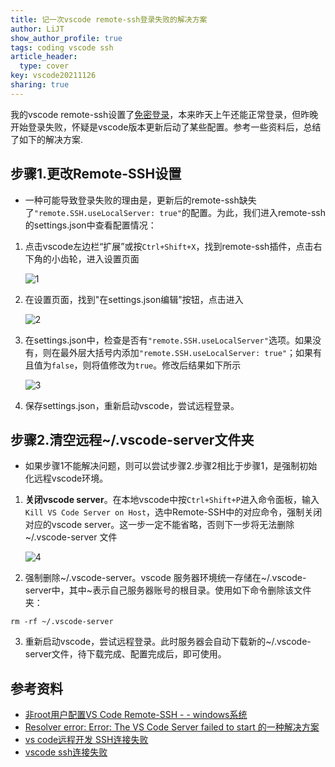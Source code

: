 ```yaml
---
title: 记一次vscode remote-ssh登录失败的解决方案
author: LiJT
show_author_profile: true
tags: coding vscode ssh
article_header:
  type: cover
key: vscode20211126
sharing: true
---
```


我的vscode remote-ssh设置了[免密登录](https://www.jianshu.com/p/32aa2fa936bb)，本来昨天上午还能正常登录，但昨晚开始登录失败，怀疑是vscode版本更新后动了某些配置。参考一些资料后，总结了如下的解决方案.
<!--more-->

## 步骤1.更改Remote-SSH设置
- 一种可能导致登录失败的理由是，更新后的remote-ssh缺失了`"remote.SSH.useLocalServer: true"`的配置。为此，我们进入remote-ssh的settings.json中查看配置情况：
1. 点击vscode左边栏“扩展”或按`Ctrl+Shift+X`，找到remote-ssh插件，点击右下角的小齿轮，进入设置页面 
   
   ![1](/LiJT-Daily/images/2021112601.png)
2. 在设置页面，找到"在settings.json编辑"按钮，点击进入
   
   ![2](/LiJT-Daily/images/2021112602.png)
3. 在settings.json中，检查是否有`"remote.SSH.useLocalServer"`选项。如果没有，则在最外层大括号内添加`"remote.SSH.useLocalServer: true"`；如果有且值为`false`，则将值修改为`true`。修改后结果如下所示
   
   ![3](/LiJT-Daily/images/2021112603.png)
4. 保存settings.json，重新启动vscode，尝试远程登录。

## 步骤2.清空远程~/.vscode-server文件夹
- 如果步骤1不能解决问题，则可以尝试步骤2.步骤2相比于步骤1，是强制初始化远程vscode环境。

1. __关闭vscode server__。在本地vscode中按`Ctrl+Shift+P`进入命令面板，输入`Kill VS Code Server on Host`，选中Remote-SSH中的对应命令，强制关闭对应的vscode server。这一步一定不能省略，否则下一步将无法删除 ~/.vscode-server 文件
   
   ![4](/LiJT-Daily/images/2021112604.png)
2. 强制删除~/.vscode-server。vscode 服务器环境统一存储在~/.vscode-server中，其中~表示自己服务器账号的根目录。使用如下命令删除该文件夹：
```
rm -rf ~/.vscode-server
```
3. 重新启动vscode，尝试远程登录。此时服务器会自动下载新的~/.vscode-server文件，待下载完成、配置完成后，即可使用。

## 参考资料
- [非root用户配置VS Code Remote-SSH - - windows系统](https://www.jianshu.com/p/32aa2fa936bb)
- [Resolver error: Error: The VS Code Server failed to start 的一种解决方案](https://www.cnblogs.com/springwind2006/p/14311454.html)
- [vs code远程开发 SSH连接失败](https://blog.csdn.net/weilin731/article/details/119778478)
- [vscode ssh连接失败](https://blog.csdn.net/myWorld001/article/details/119443079?spm=1001.2101.3001.6650.1&utm_medium=distribute.pc_relevant.none-task-blog-2%7Edefault%7ECTRLIST%7Edefault-1.no_search_link&depth_1-utm_source=distribute.pc_relevant.none-task-blog-2%7Edefault%7ECTRLIST%7Edefault-1.no_search_link)
